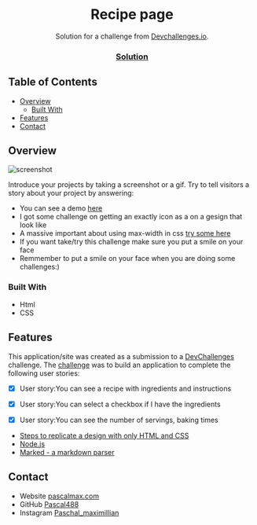 <!-- Please update value in the {}  -->

<h1 align="center">Recipe page</h1>

<div align="center">
   Solution for a challenge from  <a href="http://devchallenges.io" target="_blank">Devchallenges.io</a>.
</div>

<div align="center">
  <h3>
  <a>
    <a href="https://xenodochial-bose-103897.netlify.app/" target="_blank">
      Solution
    </a>
  </h3>
</div>

<!-- TABLE OF CONTENTS -->

## Table of Contents

- [Overview](#overview)
  - [Built With](#built-with)
- [Features](#features)
- [Contact](#contact)

<!-- OVERVIEW -->

## Overview

![screenshot](/desktop.png)

Introduce your projects by taking a screenshot or a gif. Try to tell visitors a story about your project by answering:

- You can see a demo [here](https://xenodochial-bose-103897.netlify.app/)
- I got some challenge on getting an exactly icon as a on a gesign that look like
- A massive important about using max-width in css [try some here](https://www.w3schools.com/cssref/playit.asp?filename=playcss_max-width)
- If you want take/try  this challenge make sure you put a smile on your face
- Remmember to put a smile on your face when you are doing some challenges:)
   


### Built With


- Html
- CSS


## Features


This application/site was created as a submission to a [DevChallenges](https://devchallenges.io/challenges) challenge. The [challenge](https://devchallenges.io/challenges/TtUjDt19eIHxNQ4n5jps) was to build an application to complete the following user stories:

- [x] User story:You can see a recipe with ingredients and instructions
- [x] User story:You can select a checkbox if I have the ingredients
- [x] User story:You can see the number of servings, baking times



- [Steps to replicate a design with only HTML and CSS](https://devchallenges-blogs.web.app/how-to-replicate-design/)
- [Node.js](https://nodejs.org/)
- [Marked - a markdown parser](https://github.com/chjj/marked)

## Contact

- Website [pascalmax.com](https://pascalmax.netlify.app/)
- GitHub [Pascal488](https://github.com/Pascal488)
- Instagram [Paschal_maximillian](https://www.instagram.com/paschal_maximillian/)
